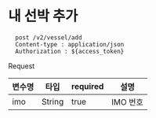 # 내 선박 추가

```
  post /v2/vessel/add 
  Content-type : application/json
  Authorization : ${access_token}
```

Request

변수명| 타입  | required |설명
  ---|-----|----------|---|
imo|String| true     |IMO 번호 